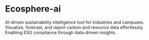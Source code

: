 # Ecosphere-ai
AI-driven sustainability intelligence tool for industries and campuses. Visualize, forecast, and report carbon and resource data effortlessly. Enabling ESG compliance through data-driven insights.
